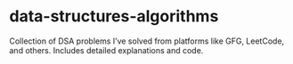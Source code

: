 # data-structures-algorithms
Collection of DSA problems I’ve solved from platforms like GFG, LeetCode, and others. Includes detailed explanations and code.
